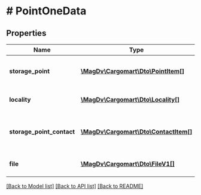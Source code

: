 # # PointOneData

## Properties

Name | Type | Description | Notes
------------ | ------------- | ------------- | -------------
**storage_point** | [**\MagDv\Cargomart\Dto\PointItem[]**](PointItem.md) | Информация о пункте погрузки/выгрузки |
**locality** | [**\MagDv\Cargomart\Dto\Locality[]**](Locality.md) | Информация о населенных пунктах | [optional]
**storage_point_contact** | [**\MagDv\Cargomart\Dto\ContactItem[]**](ContactItem.md) | Информация о контактах пунктов погрузки/выгрузки | [optional]
**file** | [**\MagDv\Cargomart\Dto\FileV1[]**](FileV1.md) | Список прикрепленных файлов | [optional]

[[Back to Model list]](../../README.md#models) [[Back to API list]](../../README.md#endpoints) [[Back to README]](../../README.md)
